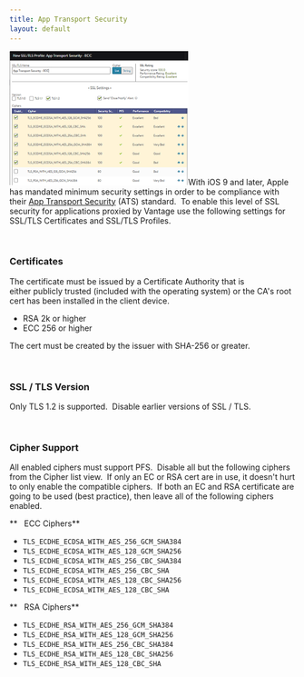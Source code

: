 ```yaml
---
title: App Transport Security
layout: default
---
```

<a href="img/SSLprofile.png"><img class=" wp-image-898 alignright" src="img/SSLprofile.png" alt="SSLprofile" width="315" height="236"></a>With iOS 9 and later, Apple has mandated minimum security settings in order to be compliance with their <a href="https://developer.apple.com/library/ios/documentation/General/Reference/InfoPlistKeyReference/Articles/CocoaKeys.html#//apple_ref/doc/uid/TP40009251-SW35">App Transport Security</a> (ATS) standard.  To enable this level of SSL security for applications proxied by Vantage use the following settings for SSL/TLS Certificates and SSL/TLS Profiles.

 

### Certificates

The certificate must be issued by a Certificate Authority that is either publicly trusted (included with the operating system) or the CA's root cert has been installed in the client device.

* RSA 2k or higher
* ECC 256 or higher 

The cert must be created by the issuer with SHA-256 or greater.

 

### SSL / TLS Version

Only TLS 1.2 is supported.  Disable earlier versions of SSL / TLS.

 

### Cipher Support

All enabled ciphers must support PFS.  Disable all but the following ciphers from the Cipher list view.  If only an EC or RSA cert are in use, it doesn't hurt to only enable the compatible ciphers.  If both an EC and RSA certificate are going to be used (best practice), then leave all of the following ciphers enabled.

**   ECC Ciphers**

* <code>TLS_ECDHE_ECDSA_WITH_AES_256_GCM_SHA384</code>
* <code>TLS_ECDHE_ECDSA_WITH_AES_128_GCM_SHA256</code>
* <code>TLS_ECDHE_ECDSA_WITH_AES_256_CBC_SHA384</code>
* <code>TLS_ECDHE_ECDSA_WITH_AES_256_CBC_SHA</code>
* <code>TLS_ECDHE_ECDSA_WITH_AES_128_CBC_SHA256</code>
* <code>TLS_ECDHE_ECDSA_WITH_AES_128_CBC_SHA</code> 

**   RSA Ciphers**

* <code>TLS_ECDHE_RSA_WITH_AES_256_GCM_SHA384</code>
* <code>TLS_ECDHE_RSA_WITH_AES_128_GCM_SHA256</code>
* <code>TLS_ECDHE_RSA_WITH_AES_256_CBC_SHA384</code>
* <code>TLS_ECDHE_RSA_WITH_AES_128_CBC_SHA256</code>
* <code>TLS_ECDHE_RSA_WITH_AES_128_CBC_SHA</code> 

 

